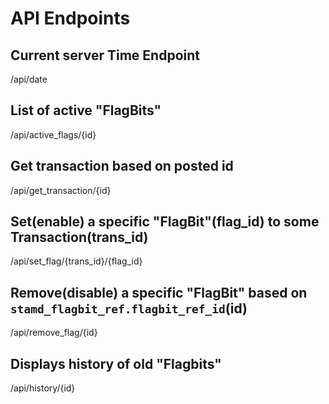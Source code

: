 
# API Endpoints

## Current server Time Endpoint
/api/date


## List of active "FlagBits"
/api/active_flags/{id}

## Get transaction based on posted id
/api/get_transaction/{id}

## Set(enable) a specific "FlagBit"(flag_id) to some Transaction(trans_id) 
/api/set_flag/{trans_id}/{flag_id}

## Remove(disable) a specific "FlagBit" based on `stamd_flagbit_ref.flagbit_ref_id`(id)
/api/remove_flag/{id}

## Displays history of old "Flagbits" 
/api/history/{id}
